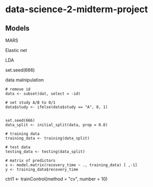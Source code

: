 # data-science-2-midterm-project

## Models

MARS

Elastic net

LDA

set.seed(666)

data malnipulation
```{r}
# remove id
data <- subset(dat, select = -id)

# set study A/B to 0/1
data$study <- ifelse(data$study == "A", 0, 1)


set.seed(666)
data_split <- initial_split(data, prop = 0.8)

# training data
training_data <- training(data_split)

# test data
testing_data <- testing(data_split)

# matrix of predictors
x <- model.matrix(recovery_time ~ ., training_data) [ ,-1]
y <- training_data$recovery_time
```
ctrl1 <- trainControl(method = "cv", number = 10)


